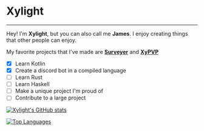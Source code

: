 # Xylight
---
Hey! I'm **Xylight**, but you can also call me **James**. I enjoy creating things that other people can enjoy.

My favorite projects that I've made are [**Surveyer**](https://github.com/Xyphyn/Surveyer) and [**XyPVP**](https://github.com/Xyphyn/XyPVP)

- [x] Learn Kotlin
- [x] Create a discord bot in a compiled language
- [ ] Learn Rust
- [ ] Learn Haskell
- [ ] Make a unique project I'm proud of
- [ ] Contribute to a large project

[![Xylight's GitHub stats](https://github-readme-stats.vercel.app/api?username=Xyphyn&show_icons=true)](https://github.com/anuraghazra/github-readme-stats)

[![Top Languages](https://github-readme-stats.vercel.app/api/top-langs/?username=Xyphyn&show_icons=true)](https://github.com/anuraghazra/github-readme-stats)
